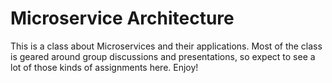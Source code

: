 # Microservice Architecture

This is a class about Microservices and their applications. Most of the class is geared around group discussions and presentations, so expect to see a lot
of those kinds of assignments here. Enjoy!
